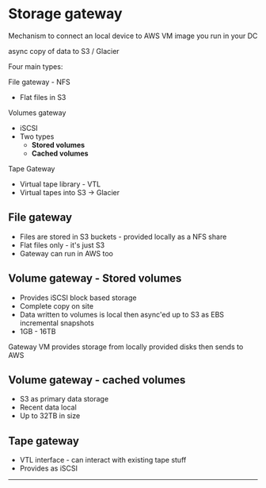 Storage gateway
======================================

Mechanism to connect an local device to AWS
VM image you run in your DC

async copy of data to S3 / Glacier

Four main types:

File gateway - NFS
* Flat files in S3

Volumes gateway
* iSCSI
* Two types
  * __Stored volumes__
  * __Cached volumes__

Tape Gateway
* Virtual tape library - VTL
* Virtual tapes into S3 -> Glacier

File gateway
---------------

* Files are stored in S3 buckets - provided locally as a NFS share
* Flat files only - it's just S3
* Gateway can run in AWS too

Volume gateway - Stored volumes
---------------

* Provides iSCSI block based storage
* Complete copy on site
* Data written to volumes is local then async'ed up to S3 as EBS incremental snapshots
* 1GB - 16TB

Gateway VM provides storage from locally provided disks then sends to AWS

Volume gateway - cached volumes
---------------

* S3 as primary data storage
* Recent data local
* Up to 32TB in size

Tape gateway
---------------

* VTL interface - can interact with existing tape stuff
* Provides as iSCSI

---------------
